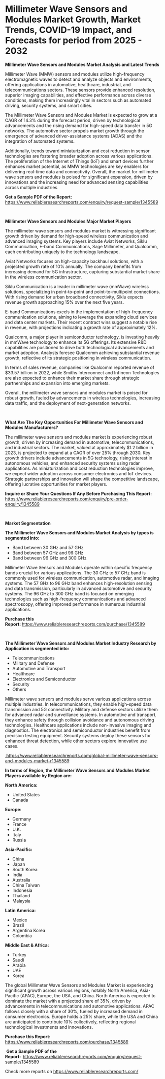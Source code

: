 <p><h1>Millimeter Wave Sensors and Modules Market Growth, Market Trends, COVID-19 Impact, and Forecasts for period from 2025 - 2032</h1></p><p><strong>Millimeter Wave Sensors and Modules Market Analysis and Latest Trends</strong></p>
<p><p>Millimeter Wave (MMW) sensors and modules utilize high-frequency electromagnetic waves to detect and analyze objects and environments, offering applications in automotive, healthcare, industrial, and telecommunications sectors. These sensors provide enhanced resolution, superior imaging capabilities, and effective performance across diverse conditions, making them increasingly vital in sectors such as automated driving, security systems, and smart cities.</p><p>The Millimeter Wave Sensors and Modules Market is expected to grow at a CAGR of 14.3% during the forecast period, driven by technological advancements and the rising demand for high-speed data transfer in 5G networks. The automotive sector propels market growth through the emergence of advanced driver-assistance systems (ADAS) and the integration of automated systems.</p><p>Additionally, trends toward miniaturization and cost reduction in sensor technologies are fostering broader adoption across various applications. The proliferation of the Internet of Things (IoT) and smart devices further enhances market potential, as MMW technologies are key enablers for delivering real-time data and connectivity. Overall, the market for millimeter wave sensors and modules is poised for significant expansion, driven by innovations and the increasing need for advanced sensing capabilities across multiple industries.</p></p>
<p><strong>Get a Sample PDF of the Report:&nbsp;</strong> <a href="https://www.reliableresearchreports.com/enquiry/request-sample/1345589?utm_campaign=2139&utm_medium=2&utm_source=Github&utm_content=ia&utm_term=13022025&utm_id=millimeter-wave-sensors-and-modules">https://www.reliableresearchreports.com/enquiry/request-sample/1345589</a></p>
<p>&nbsp;</p>
<p><strong>Millimeter Wave Sensors and Modules Major Market Players</strong></p>
<p><p>The millimeter wave sensors and modules market is witnessing significant growth driven by demand for high-speed wireless communication and advanced imaging systems. Key players include Aviat Networks, Siklu Communication, E-band Communications, Sage Millimeter, and Qualcomm, each contributing uniquely to the technology landscape.</p><p>Aviat Networks focuses on high-capacity backhaul solutions, with a projected growth rate of 10% annually. The company benefits from increasing demand for 5G infrastructure, capturing substantial market share in the wireless communication sector.</p><p>Siklu Communication is a leader in millimeter wave (mmWave) wireless solutions, specializing in point-to-point and point-to-multipoint connections. With rising demand for urban broadband connectivity, Siklu expects revenue growth approaching 15% over the next five years.</p><p>E-band Communications excels in the implementation of high-frequency communication solutions, aiming to leverage the expanding cloud services and data center markets. Their recent contract wins suggest a notable rise in revenue, with projections indicating a growth rate of approximately 12%.</p><p>Qualcomm, a major player in semiconductor technology, is investing heavily in mmWave technology to enhance its 5G offerings. Its extensive R&D capabilities are positioned to drive both technological advancements and market adoption. Analysts foresee Qualcomm achieving substantial revenue growth, reflective of its strategic positioning in wireless communication.</p><p>In terms of sales revenue, companies like Qualcomm reported revenue of $33.57 billion in 2022, while Smiths Interconnect and Infineon Technologies are also expected to enhance their market share through strategic partnerships and expansion into emerging markets.</p><p>Overall, the millimeter wave sensors and modules market is poised for robust growth, fueled by advancements in wireless technologies, increasing data traffic, and the deployment of next-generation networks.</p></p>
<p>&nbsp;</p>
<p><strong>What Are The Key Opportunities For Millimeter Wave Sensors and Modules Manufacturers?</strong></p>
<p><p>The millimeter wave sensors and modules market is experiencing robust growth, driven by increasing demand in automotive, telecommunications, and industrial sectors. The market, valued at approximately $1.2 billion in 2023, is projected to expand at a CAGR of over 25% through 2030. Key growth drivers include advancements in 5G technology, rising interest in autonomous vehicles, and enhanced security systems using radar applications. As miniaturization and cost reduction technologies improve, we expect wider adoption across consumer electronics and IoT devices. Strategic partnerships and innovation will shape the competitive landscape, offering lucrative opportunities for market players.</p></p>
<p><strong>Inquire or Share Your Questions If Any Before Purchasing This Report:</strong> <a href="https://www.reliableresearchreports.com/enquiry/pre-order-enquiry/1345589?utm_campaign=2139&utm_medium=2&utm_source=Github&utm_content=ia&utm_term=13022025&utm_id=millimeter-wave-sensors-and-modules">https://www.reliableresearchreports.com/enquiry/pre-order-enquiry/1345589</a></p>
<p>&nbsp;</p>
<p><strong>Market Segmentation</strong></p>
<p><strong>The Millimeter Wave Sensors and Modules Market Analysis by types is segmented into:</strong></p>
<p><ul><li>Band between 30 GHz and 57 GHz</li><li>Band between 57 GHz and 96 GHz</li><li>Band between 96 GHz and 300 GHz</li></ul></p>
<p><p>Millimeter Wave Sensors and Modules operate within specific frequency bands crucial for various applications. The 30 GHz to 57 GHz band is commonly used for wireless communication, automotive radar, and imaging systems. The 57 GHz to 96 GHz band enhances high-resolution sensing and data transmission, particularly in advanced automotive and security systems. The 96 GHz to 300 GHz band is focused on emerging technologies such as high-frequency communications and advanced spectroscopy, offering improved performance in numerous industrial applications.</p></p>
<p><strong>Purchase this Report:&nbsp;</strong><a href="https://www.reliableresearchreports.com/purchase/1345589?utm_campaign=2139&utm_medium=2&utm_source=Github&utm_content=ia&utm_term=13022025&utm_id=millimeter-wave-sensors-and-modules">https://www.reliableresearchreports.com/purchase/1345589</a></p>
<p>&nbsp;</p>
<p><strong>The Millimeter Wave Sensors and Modules Market Industry Research by Application is segmented into:</strong></p>
<p><ul><li>Telecommunications</li><li>Military and Defense</li><li>Automotive and Transport</li><li>Healthcare</li><li>Electronics and Semiconductor</li><li>Security</li><li>Others</li></ul></p>
<p><p>Millimeter wave sensors and modules serve various applications across multiple industries. In telecommunications, they enable high-speed data transmission and 5G connectivity. Military and defense sectors utilize them for advanced radar and surveillance systems. In automotive and transport, they enhance safety through collision avoidance and autonomous driving technologies. Healthcare applications include non-invasive imaging and diagnostics. The electronics and semiconductor industries benefit from precision testing equipment. Security systems deploy these sensors for enhanced threat detection, while other sectors explore innovative use cases.</p></p>
<p><a href="https://www.reliableresearchreports.com/global-millimeter-wave-sensors-and-modules-market-r1345589?utm_campaign=2139&utm_medium=2&utm_source=Github&utm_content=ia&utm_term=13022025&utm_id=millimeter-wave-sensors-and-modules">&nbsp;https://www.reliableresearchreports.com/global-millimeter-wave-sensors-and-modules-market-r1345589</a></p>
<p><strong>In terms of Region, the Millimeter Wave Sensors and Modules Market Players available by Region are:</strong></p>
<p>
    <p> <strong> North America: </strong>
        <ul>
            <li>United States</li>
            <li>Canada</li>
        </ul>
        </p> 
    <p> <strong> Europe: </strong>
        <ul>
            <li>Germany</li>
            <li>France</li>
            <li>U.K.</li>
            <li>Italy</li>
            <li>Russia</li>
        </ul>
        </p> 
    <p> <strong> Asia-Pacific: </strong>
        <ul>
            <li>China</li>
            <li>Japan</li>
            <li>South Korea</li>
            <li>India</li>
            <li>Australia</li>
            <li>China Taiwan</li>
            <li>Indonesia</li>
            <li>Thailand</li>
            <li>Malaysia</li>
        </ul>
        </p> 
    <p> <strong> Latin America: </strong>
        <ul>
            <li>Mexico</li>
            <li>Brazil</li>
            <li>Argentina Korea</li>
            <li>Colombia</li>
        </ul>
        </p> 
    <p> <strong> Middle East & Africa: </strong>
        <ul>
            <li>Turkey</li>
            <li>Saudi</li>
            <li>Arabia</li>
            <li>UAE</li>
            <li>Korea</li>
        </ul>
    </p>
    </p>
<p><p>The global Millimeter Wave Sensors and Modules Market is experiencing significant growth across various regions, notably North America, Asia-Pacific (APAC), Europe, the USA, and China. North America is expected to dominate the market with a projected share of 35%, driven by advancements in telecommunications and automotive applications. APAC follows closely with a share of 30%, fueled by increased demand in consumer electronics. Europe holds a 25% share, while the USA and China are anticipated to contribute 10% collectively, reflecting regional technological investments and innovations.</p></p>
<p><strong>Purchase this Report: </strong><a href="https://www.reliableresearchreports.com/purchase/1345589?utm_campaign=2139&utm_medium=2&utm_source=Github&utm_content=ia&utm_term=13022025&utm_id=millimeter-wave-sensors-and-modules">https://www.reliableresearchreports.com/purchase/1345589</a></p>
<p>&nbsp;<strong>Get a Sample PDF of the Report:&nbsp;&nbsp;</strong><a href="https://www.reliableresearchreports.com/enquiry/request-sample/1345589?utm_campaign=2139&utm_medium=2&utm_source=Github&utm_content=ia&utm_term=13022025&utm_id=millimeter-wave-sensors-and-modules">https://www.reliableresearchreports.com/enquiry/request-sample/1345589</a></p>
<p><strong></strong></p>
<p>Check more reports on <a href="https://www.reliableresearchreports.com/?utm_campaign=2139&utm_medium=2&utm_source=Github&utm_content=ia&utm_term=13022025&utm_id=millimeter-wave-sensors-and-modules">https://www.reliableresearchreports.com/</a></p>